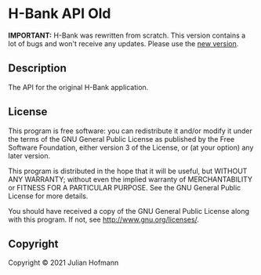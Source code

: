 # H-Bank API Old


**IMPORTANT:** H-Bank was rewritten from scratch. This version contains a lot of bugs and won't receive any updates. Please use the [new version](https://github.com/Bananenpro/hbank-api).

## Description

The API for the original H-Bank application.

## License

This program is free software: you can redistribute it and/or modify
it under the terms of the GNU General Public License as published by
the Free Software Foundation, either version 3 of the License, or
(at your option) any later version.

This program is distributed in the hope that it will be useful,
but WITHOUT ANY WARRANTY; without even the implied warranty of
MERCHANTABILITY or FITNESS FOR A PARTICULAR PURPOSE.  See the
GNU General Public License for more details.

You should have received a copy of the GNU General Public License
along with this program.  If not, see <http://www.gnu.org/licenses/>.

## Copyright

Copyright © 2021 Julian Hofmann
